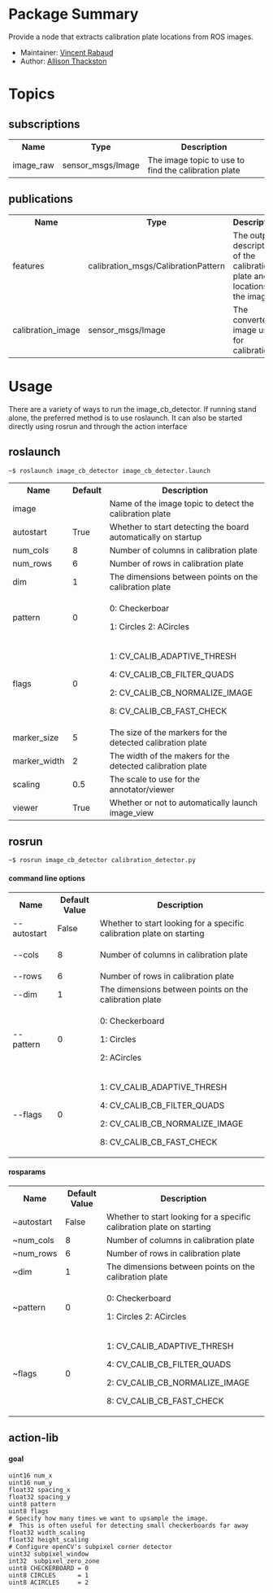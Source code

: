 # Package Summary

Provide a node that extracts calibration plate locations from ROS images.

*   Maintainer: [Vincent Rabaud](https://github.com/vrabaud)
*   Author: [Allison Thackston](https://github.com/athackst)

# Topics

## subscriptions
<div class="table-wrap"><table class="confluenceTable"><tbody><tr><th class="confluenceTh">Name</th><th colspan="1" class="confluenceTh">Type</th><th class="confluenceTh">Description</th></tr><tr><td class="confluenceTd">image_raw</td><td colspan="1" class="confluenceTd">sensor_msgs/Image</td><td class="confluenceTd">The image topic to use to find the calibration plate</td></tr></tbody></table></div>

## publications
<div class="table-wrap"><table class="confluenceTable"><tbody><tr><th class="confluenceTh">Name</th><th colspan="1" class="confluenceTh">Type</th><th class="confluenceTh">Description</th></tr><tr><td class="confluenceTd">features</td><td colspan="1" class="confluenceTd">calibration_msgs/CalibrationPattern</td><td class="confluenceTd">The output description of the calibration plate and locations in the image</td></tr><tr><td class="confluenceTd">calibration_image</td><td colspan="1" class="confluenceTd">sensor_msgs/Image</td><td class="confluenceTd">The converted image used for calibration</td></tr></tbody></table></div>

# Usage

There are a variety of ways to run the image_cb_detector.  If running stand alone, the preferred method is to use roslaunch.  It can also be started directly using rosrun and through the action interface

## roslaunch
<div class="code panel pdl" style="border-width: 1px;"><div class="codeContent panelContent pdl">
<pre class="theme: Confluence; brush: java; gutter: false" style="font-size:12px;">~$ roslaunch image_cb_detector image_cb_detector.launch</pre>
</div></div><div class="table-wrap"><table class="confluenceTable"><tbody><tr><th class="confluenceTh">Name</th><th class="confluenceTh">Default</th><th class="confluenceTh">Description</th></tr><tr><td class="confluenceTd">image</td><td class="confluenceTd"> </td><td class="confluenceTd">Name of the image topic to detect the calibration plate</td></tr><tr><td colspan="1" class="confluenceTd">autostart</td><td colspan="1" class="confluenceTd">True</td><td colspan="1" class="confluenceTd">Whether to start detecting the board automatically on startup</td></tr><tr><td colspan="1" class="confluenceTd">num_cols</td><td colspan="1" class="confluenceTd">8</td><td colspan="1" class="confluenceTd">Number of columns in calibration plate</td></tr><tr><td colspan="1" class="confluenceTd">num_rows</td><td colspan="1" class="confluenceTd">6</td><td colspan="1" class="confluenceTd">Number of rows in calibration plate</td></tr><tr><td colspan="1" class="confluenceTd">dim</td><td colspan="1" class="confluenceTd">1</td><td colspan="1" class="confluenceTd">The dimensions between points on the calibration plate</td></tr><tr><td colspan="1" class="confluenceTd">pattern</td><td colspan="1" class="confluenceTd">0</td><td colspan="1" class="confluenceTd">

0: Checkerboar

1: Circles
2: ACircles</td></tr><tr><td colspan="1" class="confluenceTd">flags</td><td colspan="1" class="confluenceTd">0</td><td colspan="1" class="confluenceTd">

1: CV_CALIB_ADAPTIVE_THRESH

4: CV_CALIB_CB_FILTER_QUADS

2: CV_CALIB_CB_NORMALIZE_IMAGE

8: CV_CALIB_CB_FAST_CHECK
</td></tr><tr><td colspan="1" class="confluenceTd">marker_size</td><td colspan="1" class="confluenceTd">5</td><td colspan="1" class="confluenceTd">The size of the markers for the detected calibration plate</td></tr><tr><td colspan="1" class="confluenceTd">marker_width</td><td colspan="1" class="confluenceTd">2</td><td colspan="1" class="confluenceTd">The width of the makers for the detected calibration plate</td></tr><tr><td colspan="1" class="confluenceTd">scaling</td><td colspan="1" class="confluenceTd">0.5</td><td colspan="1" class="confluenceTd">The scale to use for the annotator/viewer</td></tr><tr><td class="confluenceTd">viewer</td><td class="confluenceTd">True</td><td class="confluenceTd">Whether or not to automatically launch image_view</td></tr></tbody></table></div>

## rosrun
<div class="code panel pdl" style="border-width: 1px;"><div class="codeContent panelContent pdl">
<pre class="theme: Confluence; brush: java; gutter: false" style="font-size:12px;">~$ rosrun image_cb_detector calibration_detector.py</pre>
</div></div>

#### command line options
<div class="table-wrap"><table class="confluenceTable"><tbody><tr><th class="confluenceTh">Name</th><th class="confluenceTh">Default Value</th><th class="confluenceTh">Description</th></tr><tr><td class="confluenceTd">--autostart</td><td class="confluenceTd">False</td><td class="confluenceTd">Whether to start looking for a specific calibration plate on starting</td></tr><tr><td class="confluenceTd">--cols</td><td class="confluenceTd">8</td><td class="confluenceTd">

Number of columns in calibration plate
</td></tr><tr><td class="confluenceTd">--rows</td><td class="confluenceTd">6</td><td class="confluenceTd">Number of rows in calibration plate</td></tr><tr><td colspan="1" class="confluenceTd">--dim</td><td colspan="1" class="confluenceTd">1</td><td colspan="1" class="confluenceTd">The dimensions between points on the calibration plate</td></tr><tr><td colspan="1" class="confluenceTd">--pattern</td><td colspan="1" class="confluenceTd">0</td><td colspan="1" class="confluenceTd">

0: Checkerboard

1: Circles

2: ACircles
</td></tr><tr><td colspan="1" class="confluenceTd">--flags</td><td colspan="1" class="confluenceTd">0</td><td colspan="1" class="confluenceTd">

1: CV_CALIB_ADAPTIVE_THRESH

4: CV_CALIB_CB_FILTER_QUADS

2: CV_CALIB_CB_NORMALIZE_IMAGE

8: CV_CALIB_CB_FAST_CHECK
</td></tr></tbody></table></div>

#### rosparams
<div class="table-wrap"><table class="confluenceTable"><tbody><tr><th class="confluenceTh">Name</th><th class="confluenceTh">Default Value</th><th class="confluenceTh">Description</th></tr><tr><td class="confluenceTd">~autostart</td><td class="confluenceTd">False</td><td class="confluenceTd">Whether to start looking for a specific calibration plate on starting</td></tr><tr><td class="confluenceTd">~num_cols</td><td class="confluenceTd">8</td><td class="confluenceTd">Number of columns in calibration plate</td></tr><tr><td class="confluenceTd">~num_rows</td><td class="confluenceTd">6</td><td class="confluenceTd">Number of rows in calibration plate</td></tr><tr><td class="confluenceTd">~dim</td><td class="confluenceTd">1</td><td class="confluenceTd">The dimensions between points on the calibration plate</td></tr><tr><td colspan="1" class="confluenceTd">~pattern</td><td colspan="1" class="confluenceTd">0</td><td colspan="1" class="confluenceTd">

0: Checkerboard

1: Circles
2: ACircles</td></tr><tr><td colspan="1" class="confluenceTd">~flags</td><td colspan="1" class="confluenceTd">0</td><td colspan="1" class="confluenceTd">

1: CV_CALIB_ADAPTIVE_THRESH

4: CV_CALIB_CB_FILTER_QUADS

2: CV_CALIB_CB_NORMALIZE_IMAGE

8: CV_CALIB_CB_FAST_CHECK
</td></tr></tbody></table></div>

## action-lib

#### goal


    uint16 num_x
    uint16 num_y
    float32 spacing_x
    float32 spacing_y
    uint8 pattern
    uint8 flags
    # Specify how many times we want to upsample the image.
    #  This is often useful for detecting small checkerboards far away
    float32 width_scaling
    float32 height_scaling
    # Configure openCV's subpixel corner detector
    uint32 subpixel_window
    int32  subpixel_zero_zone
    uint8 CHECKERBOARD = 0
    uint8 CIRCLES      = 1
    uint8 ACIRCLES     = 2
